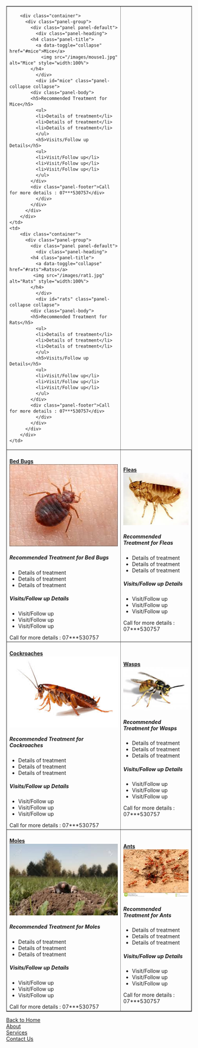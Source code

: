 <html>
<head>
<link href="/css/bootstrap.min.css" rel="stylesheet">
	<link href="/style.css" rel="stylesheet" type="text/css"> 
	<script src="/js/jquery.min.js"></script>
	<script src="/js/bootstrap.min.js"></script>
	<link rel="stylesheet" type="text/css" href="/css/dataTables.bootstrap.min.css">
	<link rel="stylesheet" type="text/css" href="/css/datepicker.css">
	<script src="/js/jquery.dataTables.min.js"></script>
	<script src="/js/dataTables.bootstrap.min.js">	</script>
	<script src="/js/bootstrap-checkbox.min.js"></script>
	<script src="/js/bootstrap-datepicker.js"></script>
<style>
.container {
    position: relative;
    width: 100%;
    max-width: 400px;
}

.container img {
    width: 100%;
    height: auto;
}

.container .btn {
    position: absolute;
    top: 50%;
    left: 50%;
    transform: translate(-50%, -50%);
    -ms-transform: translate(-50%, -50%);
    background-color: #555;
    color: white;
    font-size: 16px;
    padding: 12px 24px;
    border: none;
    cursor: pointer;
    border-radius: 5px;
    text-align: center;
}

.container .btn:hover {
    background-color: black;
}
</style>
</head>

<body>
<table border="1">
<tr>
	<td>

		<div class="container">
		  <div class="panel-group">
		    <div class="panel panel-default">
		      <div class="panel-heading">
			<h4 class="panel-title">
			  <a data-toggle="collapse" href="#mice">Mice</a>
				<img src="/images/mouse1.jpg" alt="Mice" style="width:100%">
			</h4>
		      </div>
		      <div id="mice" class="panel-collapse collapse">
			<div class="panel-body">
			<h5>Recommended Treatment for Mice</h5>
			  <ul>
			  <li>Details of treatment</li>
			  <li>Details of treatment</li>
			  <li>Details of treatment</li>
			  </ul>
			  <h5>Visits/Follow up Details</h5>
			  <ul>
			  <li>Visit/Follow up</li>
			  <li>Visit/Follow up</li>
			  <li>Visit/Follow up</li>
			  </ul>
			</div>
			<div class="panel-footer">Call for more details : 07***530757</div>
		      </div>
		    </div>
		  </div>
		</div>
	</td>
	<td>
		<div class="container">
		  <div class="panel-group">
		    <div class="panel panel-default">
		      <div class="panel-heading">
			<h4 class="panel-title">
			  <a data-toggle="collapse" href="#rats">Ratss</a>
			 <img src="/images/rat1.jpg" alt="Rats" style="width:100%">
			</h4>
		      </div>
		      <div id="rats" class="panel-collapse collapse">
			<div class="panel-body">
			<h5>Recommended Treatment for Rats</h5>
			  <ul>
			  <li>Details of treatment</li>
			  <li>Details of treatment</li>
			  <li>Details of treatment</li>
			  </ul>
			  <h5>Visits/Follow up Details</h5>
			  <ul>
			  <li>Visit/Follow up</li>
			  <li>Visit/Follow up</li>
			  <li>Visit/Follow up</li>
			  </ul>
			</div>
			<div class="panel-footer">Call for more details : 07***530757</div>
		      </div>
		    </div>
		  </div>
		</div>
	</td>
</tr>
<tr>
	<td>
		<div class="container">
		  <div class="panel-group">
		    <div class="panel panel-default">
		      <div class="panel-heading">
			<h4 class="panel-title">
			  <a data-toggle="collapse" href="#bedbug">Bed Bugs</a>
				<img src="/images/bedbug2.jpg" alt="Bed Bugs" style="width:100%">
			</h4>
		      </div>
		      <div id="bedbug" class="panel-collapse collapse">
			<div class="panel-body">
			<h5>Recommended Treatment for Bed Bugs</h5>
			  <ul>
			  <li>Details of treatment</li>
			  <li>Details of treatment</li>
			  <li>Details of treatment</li>
			  </ul>
			  <h5>Visits/Follow up Details</h5>
			  <ul>
			  <li>Visit/Follow up</li>
			  <li>Visit/Follow up</li>
			  <li>Visit/Follow up</li>
			  </ul>
			</div>
			<div class="panel-footer">Call for more details : 07***530757</div>
		      </div>
		    </div>
		  </div>
		</div>
	</td>
	<td>
		<div class="container">
		  <div class="panel-group">
		    <div class="panel panel-default">
		      <div class="panel-heading">
			<h4 class="panel-title">
			  <a data-toggle="collapse" href="#flea">Fleas</a>
				<img src="/images/flea1.jpg" alt="Fleas" style="width:100%">
			</h4>
		      </div>
		      <div id="flea" class="panel-collapse collapse">
			<div class="panel-body">
			<h5>Recommended Treatment for Fleas</h5>
			  <ul>
			  <li>Details of treatment</li>
			  <li>Details of treatment</li>
			  <li>Details of treatment</li>
			  </ul>
			  <h5>Visits/Follow up Details</h5>
			  <ul>
			  <li>Visit/Follow up</li>
			  <li>Visit/Follow up</li>
			  <li>Visit/Follow up</li>
			  </ul>
			</div>
			<div class="panel-footer">Call for more details : 07***530757</div>
		      </div>
		    </div>
		  </div>
		</div>
	</td>
</tr>
<tr>
	<td>
		<div class="container">
		  <div class="panel-group">
		    <div class="panel panel-default">
		      <div class="panel-heading">
			<h4 class="panel-title">
			  <a data-toggle="collapse" href="#cockroach">Cockroaches</a>
				<img src="/images/cockroach.jpg" alt="Cockroaches" style="width:100%">
			</h4>
		      </div>
		      <div id="cockroach" class="panel-collapse collapse">
			<div class="panel-body">
			<h5>Recommended Treatment for Cockroaches</h5>
			  <ul>
			  <li>Details of treatment</li>
			  <li>Details of treatment</li>
			  <li>Details of treatment</li>
			  </ul>
			  <h5>Visits/Follow up Details</h5>
			  <ul>
			  <li>Visit/Follow up</li>
			  <li>Visit/Follow up</li>
			  <li>Visit/Follow up</li>
			  </ul>
			</div>
			<div class="panel-footer">Call for more details : 07***530757</div>
		      </div>
		    </div>
		  </div>
		</div>
	</td>
	<td>
		<div class="container">
		  <div class="panel-group">
		    <div class="panel panel-default">
		      <div class="panel-heading">
			<h4 class="panel-title">
			  <a data-toggle="collapse" href="#wasp">Wasps</a>
				<img src="/images/wasp1.jpg" alt="Wasps" style="width:100%">
			</h4>
		      </div>
		      <div id="wasp" class="panel-collapse collapse">
			<div class="panel-body">
			<h5>Recommended Treatment for Wasps</h5>
			  <ul>
			  <li>Details of treatment</li>
			  <li>Details of treatment</li>
			  <li>Details of treatment</li>
			  </ul>
			  <h5>Visits/Follow up Details</h5>
			  <ul>
			  <li>Visit/Follow up</li>
			  <li>Visit/Follow up</li>
			  <li>Visit/Follow up</li>
			  </ul>
			</div>
			<div class="panel-footer">Call for more details : 07***530757</div>
		      </div>
		    </div>
		  </div>
		</div>
	</td>
</tr>
<tr>
	<td>
		<div class="container">
		  <div class="panel-group">
		    <div class="panel panel-default">
		      <div class="panel-heading">
			<h4 class="panel-title">
			  <a data-toggle="collapse" href="#mole">Moles</a>
				<img src="/images/mole1.jpg" alt="Moles" style="width:100%">
			</h4>
		      </div>
		      <div id="mole" class="panel-collapse collapse">
			<div class="panel-body">
			<h5>Recommended Treatment for Moles</h5>
			  <ul>
			  <li>Details of treatment</li>
			  <li>Details of treatment</li>
			  <li>Details of treatment</li>
			  </ul>
			  <h5>Visits/Follow up Details</h5>
			  <ul>
			  <li>Visit/Follow up</li>
			  <li>Visit/Follow up</li>
			  <li>Visit/Follow up</li>
			  </ul>
			</div>
			<div class="panel-footer">Call for more details : 07***530757</div>
		      </div>
		    </div>
		  </div>
		</div>
	</td>
	<td>
		<div class="container">
		  <div class="panel-group">
		    <div class="panel panel-default">
		      <div class="panel-heading">
			<h4 class="panel-title">
			  <a data-toggle="collapse" href="#ants">Ants</a>
				<img src="/images/ants1.jpg" alt="Ants" style="width:100%">
			</h4>
		      </div>
		      <div id="ants" class="panel-collapse collapse">
			<div class="panel-body">
			<h5>Recommended Treatment for Ants</h5>
			  <ul>
			  <li>Details of treatment</li>
			  <li>Details of treatment</li>
			  <li>Details of treatment</li>
			  </ul>
			  <h5>Visits/Follow up Details</h5>
			  <ul>
			  <li>Visit/Follow up</li>
			  <li>Visit/Follow up</li>
			  <li>Visit/Follow up</li>
			  </ul>
			</div>
			<div class="panel-footer">Call for more details : 07***530757</div>
		      </div>
		    </div>
		  </div>
		</div>
	</td>
</tr>
</table>
<a href="/AO-Pest-Control/">Back to Home</a><br>
<a href="About">About</a><br>
<a href="services">Services</a><br>
<a href="ContactUs">Contact Us</a><br>

</body>
</html>
